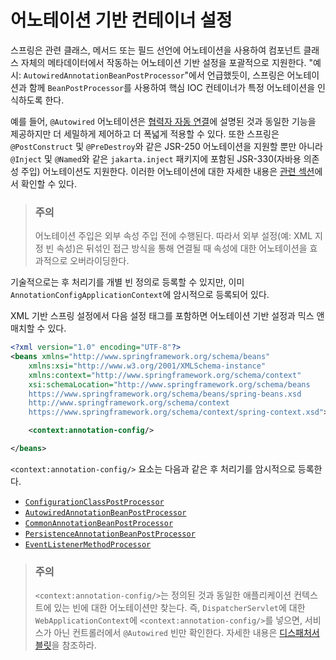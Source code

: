 # 어노테이션 기반 컨테이너 설정

스프링은 관련 클래스, 메서드 또는 필드 선언에 어노테이션을 사용하여 컴포넌트 클래스 자체의 메타데이터에서 작동하는 어노테이션 기반 설정을 포괄적으로 지원한다. "예시: `AutowiredAnnotationBeanPostProcessor`"에서 언급했듯이, 스프링은 어노테이션과 함께 `BeanPostProcessor`를 사용하여 핵심 IOC 컨테이너가 특정 어노테이션을 인식하도록 한다.

예를 들어, `@Autowired` 어노테이션은 [협력자 자동 연결](https://github.com/iceprins/spring-framework-doc-kr/blob/main/1.%20IoC%20%EC%BB%A8%ED%85%8C%EC%9D%B4%EB%84%88/4.%20%EC%9D%98%EC%A1%B4%EC%84%B1/5.%20%ED%98%91%EB%A0%A5%EC%9E%90%20%EC%9E%90%EB%8F%99%20%EC%97%B0%EA%B2%B0.md)에 설명된 것과 동일한 기능을 제공하지만 더 세밀하게 제어하고 더 폭넓게 적용할 수 있다. 또한 스프링은 `@PostConstruct` 및 `@PreDestroy`와 같은 JSR-250 어노테이션을 지원할 뿐만 아니라 `@Inject` 및 `@Named`와 같은 `jakarta.inject` 패키지에 포함된 JSR-330(자바용 의존성 주입) 어노테이션도 지원한다. 이러한 어노테이션에 대한 자세한 내용은 [관련 섹션](https://docs.spring.io/spring-framework/reference/core/beans/standard-annotations.html)에서 확인할 수 있다.

> ### 주의
> 
> 어노테이션 주입은 외부 속성 주입 전에 수행된다. 따라서 외부 설정(예: XML 지정 빈 속성)은 뒤섞인 접근 방식을 통해 연결될 때 속성에 대한 어노테이션을 효과적으로 오버라이딩한다.

기술적으로는 후 처리기를 개별 빈 정의로 등록할 수 있지만, 이미 `AnnotationConfigApplicationContext`에 암시적으로 등록되어 있다.

XML 기반 스프링 설정에서 다음 설정 태그를 포함하면 어노테이션 기반 설정과 믹스 앤 매치할 수 있다.

```xml
<?xml version="1.0" encoding="UTF-8"?>
<beans xmlns="http://www.springframework.org/schema/beans"
    xmlns:xsi="http://www.w3.org/2001/XMLSchema-instance"
    xmlns:context="http://www.springframework.org/schema/context"
    xsi:schemaLocation="http://www.springframework.org/schema/beans
	https://www.springframework.org/schema/beans/spring-beans.xsd
	http://www.springframework.org/schema/context
	https://www.springframework.org/schema/context/spring-context.xsd">

    <context:annotation-config/>

</beans>
```

`<context:annotation-config/>` 요소는 다음과 같은 후 처리기를 암시적으로 등록한다.

- [`ConfigurationClassPostProcessor`](https://docs.spring.io/spring-framework/docs/6.1.7/javadoc-api/org/springframework/context/annotation/ConfigurationClassPostProcessor.html)
- [`AutowiredAnnotationBeanPostProcessor`](https://docs.spring.io/spring-framework/docs/6.1.7/javadoc-api/org/springframework/beans/factory/annotation/AutowiredAnnotationBeanPostProcessor.html)
- [`CommonAnnotationBeanPostProcessor`](https://docs.spring.io/spring-framework/docs/6.1.7/javadoc-api/org/springframework/context/annotation/CommonAnnotationBeanPostProcessor.html)
- [`PersistenceAnnotationBeanPostProcessor`](https://docs.spring.io/spring-framework/docs/6.1.7/javadoc-api/org/springframework/orm/jpa/support/PersistenceAnnotationBeanPostProcessor.html)
- [`EventListenerMethodProcessor`](https://docs.spring.io/spring-framework/docs/6.1.7/javadoc-api/org/springframework/context/event/EventListenerMethodProcessor.html)

> ### 주의
> 
> `<context:annotation-config/>`는 정의된 것과 동일한 애플리케이션 컨텍스트에 있는 빈에 대한 어노테이션만 찾는다. 즉, `DispatcherServlet`에 대한 `WebApplicationContext`에 `<context:annotation-config/>`를 넣으면, 서비스가 아닌 컨트롤러에서 `@Autowired` 빈만 확인한다. 자세한 내용은 [디스패처서블릿](https://docs.spring.io/spring-framework/reference/web/webmvc/mvc-servlet.html)을 참조하라.
